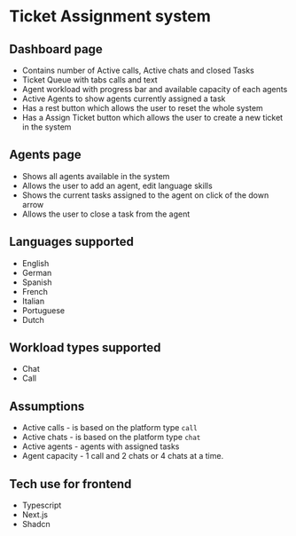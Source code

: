 # Ticket Assignment system

## Dashboard page

- Contains number of Active calls, Active chats and closed Tasks
- Ticket Queue with tabs calls and text
- Agent workload with progress bar and available capacity of each agents
- Active Agents to show agents currently assigned a task
- Has a rest button which allows the user to reset the whole system
- Has a Assign Ticket button which allows the user to create a new ticket in the system

## Agents page

- Shows all agents available in the system
- Allows the user to add an agent, edit language skills
- Shows the current tasks assigned to the agent on click of the down arrow
- Allows the user to close a task from the agent

## Languages supported

- English
- German
- Spanish
- French
- Italian
- Portuguese
- Dutch

## Workload types supported

- Chat
- Call

## Assumptions

- Active calls - is based on the platform type `call`
- Active chats - is based on the platform type `chat`
- Active agents - agents with assigned tasks
- Agent capacity - 1 call and 2 chats or 4 chats at a time.

## Tech use for frontend

- Typescript
- Next.js
- Shadcn
